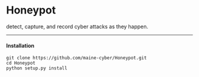 # Honeypot
detect, capture, and record cyber attacks as they happen.

___
#### Installation

    git clone https://github.com/maine-cyber/Honeypot.git
    cd Honeypot
    python setup.py install
